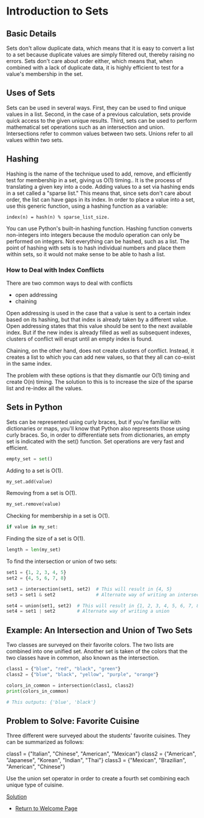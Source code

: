 # Introduction to Sets
## Basic Details
Sets don't allow duplicate data, which means that it is easy to convert a list to a set because duplicate values are simply filtered out, thereby raising no errors. Sets don't care about order either, which means that, when combined with a lack of duplicate data, it is highly efficient to test for a value's membership in the set.

## Uses of Sets
Sets can be used in several ways. First, they can be used to find unique values in a list. Second, in the case of a previous calculation, sets provide quick access to the given unique results. Third, sets can be used to perform mathematical set operations such as an intersection and union. Intersections refer to common values between two sets. Unions refer to all values within two sets.

## Hashing
Hashing is the name of the technique used to add, remove, and efficiently test for membership in a set, giving us O(1) timing.. It is the process of translating a given key into a code. Adding values to a set via hashing ends in a set called a "sparse list." This means that, since sets don't care about order, the list can have gaps in its index. 
In order to place a value into a set, use this generic function, using a hashing function as a variable:
```
index(n) = hash(n) % sparse_list_size.
```
You can use Python's built-in hashing function. Hashing function converts non-integers into integers because the modulo operation can only be performed on integers. Not everything can be hashed, such as a list. The point of hashing with sets is to hash individual numbers and place them within sets, so it would not make sense to be able to hash a list. 

### How to Deal with Index Conflicts
There are two common ways to deal with conflicts
- open addressing
- chaining

Open addressing is used in the case that a value is sent to a certain index based on its hashing, but that index is already taken by a different value. Open addressing states that this value should be sent to the next available index. But if the new index is already filled as well as subsequent indexes, clusters of conflict will erupt until an empty index is found. 

Chaining, on the other hand, does not create clusters of conflict. Instead, it creates a list to which you can add new values, so that they all can co-exist in the same index. 

The problem with these options is that they dismantle our O(1) timing and create O(n) timing. The solution to this is to increase the size of the sparse list and re-index all the values.

## Sets in Python
Sets can be represented using curly braces, but if you're familiar with dictionaries or maps, you'll know that Python also represents those using curly braces. So, in order to differentiate sets from dictionaries, an empty set is indicated with the set() function. Set operations are very fast and efficient. 

``` python
empty_set = set()
```

Adding to a set is O(1).
``` python
my_set.add(value)
```

Removing from a set is O(1).
``` python
my_set.remove(value)
```

Checking for membership in a set is O(1).
``` python
if value in my_set:
```

Finding the size of a set is O(1).
``` python
length = len(my_set)
```

To find the intersection or union of two sets:
``` python
set1 = {1, 2, 3, 4, 5}
set2 = {4, 5, 6, 7, 8}

set3 = intersection(set1, set2)  # This will result in {4, 5}
set3 = set1 & set2               # Alternate way of writing an intersection

set4 = union(set1, set2)  # This will result in {1, 2, 3, 4, 5, 6, 7, 8}
set4 = set1 | set2        # Alternate way of writing a union
```

## Example: An Intersection and Union of Two Sets
Two classes are surveyed on their favorite colors. The two lists are combined into one unified set. Another set is taken of the colors that the two classes have in common, also known as the intersection.

``` python
class1 = {"blue", "red", "black", "green"}
class2 = {"blue", "black", "yellow", "purple", "orange"}

colors_in_common = intersection(class1, class2)
print(colors_in_common)

# This outputs: {'blue', 'black'}
```

## Problem to Solve: Favorite Cuisine
Three different were surveyed about the students' favorite cuisines.
They can be summarized as follows:

class1 = {"Italian", "Chinese", "American", "Mexican"}
class2 = {"American", "Japanese", "Korean", "Indian", "Thai"}
class3 = {"Mexican", "Brazilian", "American", "Chinese"}

Use the union set operator in order to create a fourth set combining each unique type of cuisine.

[Solution](set_prob_soln.py)
- [Return to Welcome Page](0-welcome.md)
